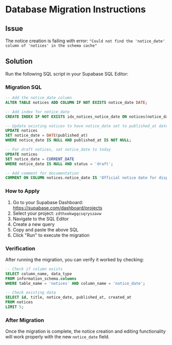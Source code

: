 # Database Migration Instructions

## Issue
The notice creation is failing with error: `"Could not find the 'notice_date' column of 'notices' in the schema cache"`

## Solution
Run the following SQL script in your Supabase SQL Editor:

### Migration SQL

```sql
-- Add the notice_date column
ALTER TABLE notices ADD COLUMN IF NOT EXISTS notice_date DATE;

-- Add index for notice_date  
CREATE INDEX IF NOT EXISTS idx_notices_notice_date ON notices(notice_date DESC);

-- Update existing notices to have notice_date set to published_at date
UPDATE notices 
SET notice_date = DATE(published_at) 
WHERE notice_date IS NULL AND published_at IS NOT NULL;

-- For draft notices, set notice_date to today
UPDATE notices 
SET notice_date = CURRENT_DATE 
WHERE notice_date IS NULL AND status = 'draft';

-- Add comment for documentation
COMMENT ON COLUMN notices.notice_date IS 'Official notice date for display purposes, separate from publication timestamp';
```

### How to Apply

1. Go to your Supabase Dashboard: https://supabase.com/dashboard/projects
2. Select your project: `zdthxekwgqcsqryszavw`
3. Navigate to the SQL Editor
4. Create a new query
5. Copy and paste the above SQL
6. Click "Run" to execute the migration

### Verification

After running the migration, you can verify it worked by checking:

```sql
-- Check if column exists
SELECT column_name, data_type 
FROM information_schema.columns 
WHERE table_name = 'notices' AND column_name = 'notice_date';

-- Check existing data
SELECT id, title, notice_date, published_at, created_at 
FROM notices 
LIMIT 5;
```

### After Migration

Once the migration is complete, the notice creation and editing functionality will work properly with the new `notice_date` field.